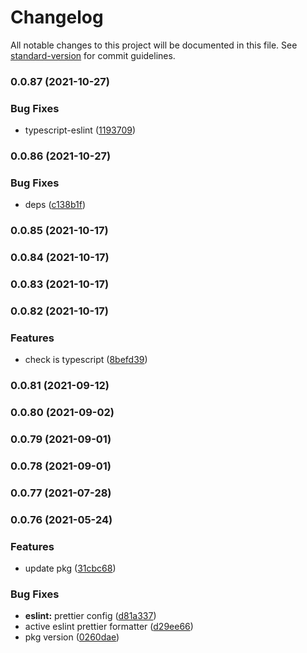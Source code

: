 # Changelog

All notable changes to this project will be documented in this file. See [standard-version](https://github.com/conventional-changelog/standard-version) for commit guidelines.

### 0.0.87 (2021-10-27)


### Bug Fixes

* typescript-eslint ([1193709](https://github.com/planjs/fabric/commit/1193709feef63a532f2322592853c2f35c5e6f5b))

### 0.0.86 (2021-10-27)


### Bug Fixes

* deps ([c138b1f](https://github.com/planjs/fabric/commit/c138b1f4d6d0a01f798b56389233fe85a29e3fb0))

### 0.0.85 (2021-10-17)

### 0.0.84 (2021-10-17)

### 0.0.83 (2021-10-17)

### 0.0.82 (2021-10-17)


### Features

* check is typescript ([8befd39](https://github.com/planjs/fabric/commit/8befd39e10b9d02971dc029579a9ddac7043622a))

### 0.0.81 (2021-09-12)

### 0.0.80 (2021-09-02)

### 0.0.79 (2021-09-01)

### 0.0.78 (2021-09-01)

### 0.0.77 (2021-07-28)

### 0.0.76 (2021-05-24)


### Features

* update pkg ([31cbc68](https://github.com/planjs/fabric/commit/31cbc682eb9ddf006c13a558775437780964b577))


### Bug Fixes

* **eslint:** prettier config ([d81a337](https://github.com/planjs/fabric/commit/d81a3375f0bb4c03b48cad397bd7d8bf98c41f3c))
* active eslint prettier formatter ([d29ee66](https://github.com/planjs/fabric/commit/d29ee667e46474bdb112d8f2a09d7ecc3b59693f))
* pkg version ([0260dae](https://github.com/planjs/fabric/commit/0260daeba29c100f3f9555dc3d5c951c6c51d976))
